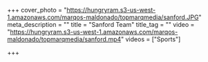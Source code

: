 +++
cover_photo = "https://hungryram.s3-us-west-1.amazonaws.com/marqos-maldonado/topmarqmedia/sanford.JPG"
meta_description = ""
title = "Sanford Team"
title_tag = ""
video = "https://hungryram.s3-us-west-1.amazonaws.com/marqos-maldonado/topmarqmedia/sanford.mp4"
videos = ["Sports"]

+++
